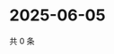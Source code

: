 # 2025-06-05

共 0 条

<!-- BEGIN ZHIHUVIDEO -->
<!-- 最后更新时间 Thu Jun 05 2025 00:14:03 GMT+0800 (China Standard Time) -->

<!-- END ZHIHUVIDEO -->
